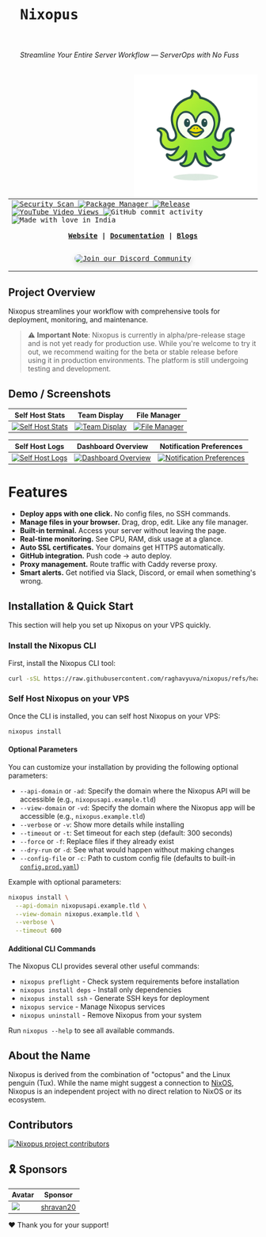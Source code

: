 <div id="user-content-toc">
  <ul style="list-style: none;">
    <summary>
      <h1><samp>Nixopus</samp></h1><br>
      <h6>Streamline Your Entire Server Workflow — ServerOps with No Fuss</h6>
      <a href="https://nixopus.com"><img align="right" src="./assets/nixopus_logo_transparent.png" alt="Nixopus Logo" width="250" /></a>
    </summary>
  </ul>
</div>

<samp>
  <table>  
    <tr>
      <td>
        <a href="https://github.com/raghavyuva/nixopus/actions/workflows/security.yml">
          <img src="https://github.com/raghavyuva/nixopus/actions/workflows/security.yml/badge.svg" alt="Security Scan" />
        </a>
        <a href="https://github.com/raghavyuva/nixopus/actions/workflows/build_container.yml">
          <img src="https://github.com/raghavyuva/nixopus/actions/workflows/build_container.yml/badge.svg" alt="Package Manager" />
        </a>
        <a href="https://github.com/raghavyuva/nixopus/actions/workflows/release.yml">
          <img src="https://github.com/raghavyuva/nixopus/actions/workflows/release.yml/badge.svg" alt="Release" />
        </a>
        <br />
        <a href="https://www.youtube.com/watch?v=DrDGWNq4JM4">
          <img src="https://img.shields.io/youtube/views/DrDGWNq4JM4?style=social&label=View%20Demo" alt="YouTube Video Views" />
        </a>
       <img alt="GitHub commit activity" src="https://img.shields.io/github/commit-activity/y/raghavyuva/nixopus">
        <img src="https://madewithlove.now.sh/in?heart=true&colorA=%23ff671f&colorB=%23046a38&text=India" alt="Made with love in India" />
        <br><br>
        <div align="center">
          <strong>
            <a href="https://nixopus.com"> Website</a> |
            <a href="https://docs.nixopus.com"> Documentation</a> | 
            <a href="https://docs.nixopus.com/blog/"> Blogs</a>
          </strong>
        </div>
        <br>
        <p align="center">
          <a href="https://discord.gg/skdcq39Wpv" target="_blank">
            <img src="https://user-images.githubusercontent.com/31022056/158916278-4504b838-7ecb-4ab9-a900-7dc002aade78.png" alt="Join our Discord Community" width="200" style="border-radius: 12px; box-shadow: 0px 4px 12px rgba(0,0,0,0.15);" />
          </a>
        </p>
      </td>
    </tr>
  </table>
</samp>

## Project Overview
Nixopus streamlines your workflow with comprehensive tools for deployment, monitoring, and maintenance.

> ⚠️ **Important Note**: Nixopus is currently in alpha/pre-release stage and is not yet ready for production use. While you're welcome to try it out, we recommend waiting for the beta or stable release before using it in production environments. The platform is still undergoing testing and development.

## Demo / Screenshots

| Self Host Stats | Team Display | File Manager |
| :-: | :-: | :-: |
| <a href="https://dev-to-uploads.s3.amazonaws.com/uploads/articles/28nkmy49nm7oi5tq1t8c.webp"><img src="https://dev-to-uploads.s3.amazonaws.com/uploads/articles/28nkmy49nm7oi5tq1t8c.webp" alt="Self Host Stats" /></a> | <a href="https://dev-to-uploads.s3.amazonaws.com/uploads/articles/gd5wei3oorzo6nwz96ro.webp"><img src="https://dev-to-uploads.s3.amazonaws.com/uploads/articles/gd5wei3oorzo6nwz96ro.webp" alt="Team Display" /></a> | <a href="https://dev-to-uploads.s3.amazonaws.com/uploads/articles/ikku6lr6cuqvv4ap5532.webp"><img src="https://dev-to-uploads.s3.amazonaws.com/uploads/articles/ikku6lr6cuqvv4ap5532.webp" alt="File Manager" /></a> |

| Self Host Logs | Dashboard Overview |  Notification Preferences |
| :-: | :-: | :-: |
| <a href="https://dev-to-uploads.s3.amazonaws.com/uploads/articles/quinawz7qvb6b5czi7u9.webp"><img src="https://dev-to-uploads.s3.amazonaws.com/uploads/articles/quinawz7qvb6b5czi7u9.webp" alt="Self Host Logs" /></a> | <a href="https://dev-to-uploads.s3.amazonaws.com/uploads/articles/iu7s99nj347eb24b2sdz.webp"><img src="https://dev-to-uploads.s3.amazonaws.com/uploads/articles/iu7s99nj347eb24b2sdz.webp" alt="Dashboard Overview" /></a> |  <a href="https://dev-to-uploads.s3.amazonaws.com/uploads/articles/jtcayilnk5oeyy3qmcrp.webp"><img src="https://dev-to-uploads.s3.amazonaws.com/uploads/articles/jtcayilnk5oeyy3qmcrp.webp" alt="Notification Preferences" /></a> |

# Features

- **Deploy apps with one click.** No config files, no SSH commands.
- **Manage files in your browser.** Drag, drop, edit. Like any file manager.
- **Built-in terminal.** Access your server without leaving the page.
- **Real-time monitoring.** See CPU, RAM, disk usage at a glance.
- **Auto SSL certificates.** Your domains get HTTPS automatically.
- **GitHub integration.** Push code → auto deploy.
- **Proxy management.** Route traffic with Caddy reverse proxy.
- **Smart alerts.** Get notified via Slack, Discord, or email when something's wrong.

## Installation & Quick Start

This section will help you set up Nixopus on your VPS quickly.

### Install the Nixopus CLI

First, install the Nixopus CLI tool:

```bash
curl -sSL https://raw.githubusercontent.com/raghavyuva/nixopus/refs/heads/master/scripts/install-cli.sh | sudo bash
```

### Self Host Nixopus on your VPS

Once the CLI is installed, you can self host Nixopus on your VPS:

```bash
nixopus install
```

#### Optional Parameters

You can customize your installation by providing the following optional parameters:

- `--api-domain` or `-ad`: Specify the domain where the Nixopus API will be accessible (e.g., `nixopusapi.example.tld`)
- `--view-domain` or `-vd`: Specify the domain where the Nixopus app will be accessible (e.g., `nixopus.example.tld`)
- `--verbose` or `-v`: Show more details while installing
- `--timeout` or `-t`: Set timeout for each step (default: 300 seconds)
- `--force` or `-f`: Replace files if they already exist
- `--dry-run` or `-d`: See what would happen without making changes
- `--config-file` or `-c`: Path to custom config file (defaults to built-in [`config.prod.yaml`](https://raw.githubusercontent.com/raghavyuva/nixopus/refs/heads/master/helpers/config.prod.yaml)) 

Example with optional parameters:

```bash
nixopus install \
  --api-domain nixopusapi.example.tld \
  --view-domain nixopus.example.tld \
  --verbose \
  --timeout 600
```

#### Additional CLI Commands

The Nixopus CLI provides several other useful commands:

- `nixopus preflight` - Check system requirements before installation
- `nixopus install deps` - Install only dependencies
- `nixopus install ssh` - Generate SSH keys for deployment
- `nixopus service` - Manage Nixopus services
- `nixopus uninstall` - Remove Nixopus from your system

Run `nixopus --help` to see all available commands.

## About the Name

Nixopus is derived from the combination of "octopus" and the Linux penguin (Tux). While the name might suggest a connection to [NixOS](https://nixos.org/), Nixopus is an independent project with no direct relation to NixOS or its ecosystem.

## Contributors

<a href="https://github.com/raghavyuva/nixopus/graphs/contributors">
  <img src="https://contrib.rocks/image?repo=raghavyuva/nixopus" alt="Nixopus project contributors" />
</a>

<!-- sponsors-start -->
## 🎗️ Sponsors

| Avatar | Sponsor |
| ------ | ------- |
| [![](https://avatars.githubusercontent.com/u/47430686?u=4185ecc1ab0fb92dd3f722f0d3a34ed044de0aec&v=4&s=150)](https://github.com/shravan20) | [shravan20](https://github.com/shravan20) |

❤️ Thank you for your support!
<!-- sponsors-end -->
